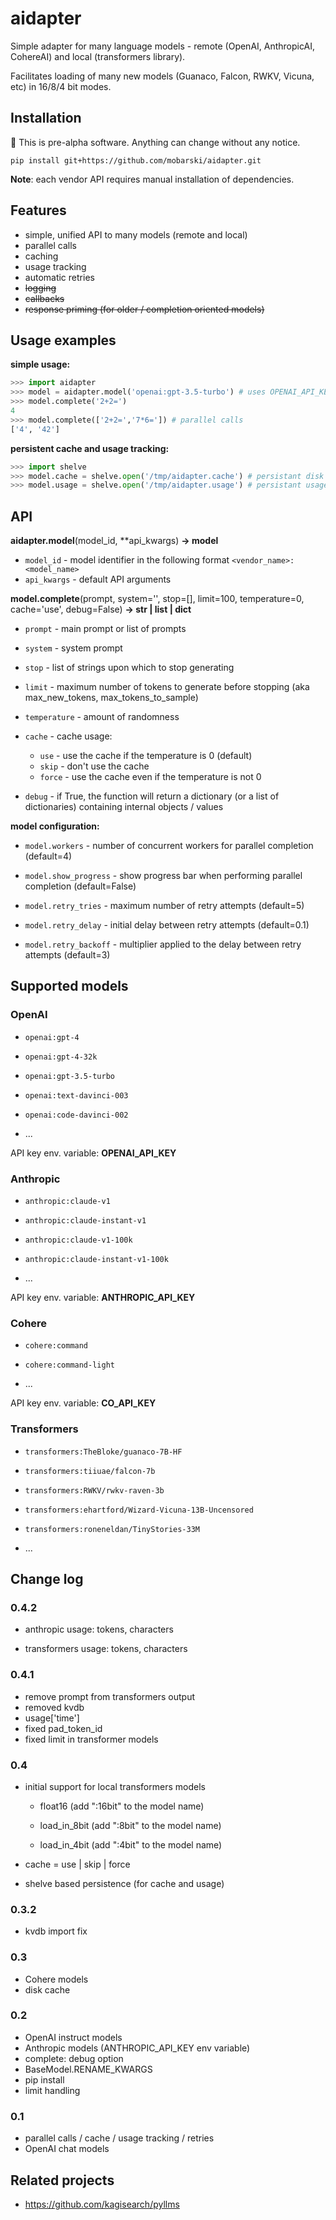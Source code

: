 # aidapter

Simple adapter for many language models -  remote (OpenAI, AnthropicAI, CohereAI) and local (transformers library).

Facilitates loading of many new models (Guanaco, Falcon, RWKV, Vicuna, etc) in 16/8/4 bit modes.

## Installation

:construction: This is pre-alpha software. Anything can change without any notice.

```
pip install git+https://github.com/mobarski/aidapter.git
```

**Note**: each vendor API requires manual installation of dependencies.

## Features

- simple, unified API to many models (remote and local)
- parallel calls
- caching
- usage tracking
- automatic retries
- ~~logging~~
- ~~callbacks~~
- ~~response priming (for older / completion oriented models)~~



## Usage examples

**simple usage:**

```python
>>> import aidapter
>>> model = aidapter.model('openai:gpt-3.5-turbo') # uses OPENAI_API_KEY env variable
>>> model.complete('2+2=')
4
>>> model.complete(['2+2=','7*6=']) # parallel calls
['4', '42']
```

**persistent cache and usage tracking:**

```python
>>> import shelve
>>> model.cache = shelve.open('/tmp/aidapter.cache') # persistant disk cache
>>> model.usage = shelve.open('/tmp/aidapter.usage') # persistant usage tracking (total and daily, can be customised)
```



## API



**aidapter.model**(model_id, \*\*api_kwargs) **-> model**

- `model_id` - model identifier in the following format `<vendor_name>:<model_name>`
- `api_kwargs` - default API arguments



**model.complete**(prompt, system='', stop=[], limit=100, temperature=0, cache='use', debug=False) **-> str | list | dict**

- `prompt` - main prompt or list of prompts

- `system` - system prompt

- `stop` - list of strings upon which to stop generating

- `limit` - maximum number of tokens to generate before stopping (aka max_new_tokens, max_tokens_to_sample)

- `temperature` - amount of randomness
- `cache` - cache usage:
  - `use` - use the cache if the temperature is 0 (default)
  - `skip` - don't use the cache
  - `force` - use the cache even if the temperature is not 0

- `debug` - if True, the function will return a dictionary (or a list of dictionaries) containing internal objects / values



**model configuration:**

- `model.workers` - number of concurrent workers for parallel completion (default=4)

- `model.show_progress` - show progress bar when performing parallel completion (default=False)

- `model.retry_tries` - maximum number of retry attempts (default=5)

- `model.retry_delay` - initial delay between retry attempts (default=0.1)

- `model.retry_backoff` - multiplier applied to the delay between retry attempts (default=3)



## Supported models

### OpenAI

- `openai:gpt-4`
- `openai:gpt-4-32k`

- `openai:gpt-3.5-turbo`

- `openai:text-davinci-003`
- `openai:code-davinci-002`
- ...

API key env. variable: **OPENAI_API_KEY**

### Anthropic

- `anthropic:claude-v1`

- `anthropic:claude-instant-v1`

- `anthropic:claude-v1-100k`

- `anthropic:claude-instant-v1-100k`
- ...

API key env. variable: **ANTHROPIC_API_KEY**

### Cohere

- `cohere:command`

- `cohere:command-light`
- ...

API key env. variable: **CO_API_KEY**

### Transformers

- `transformers:TheBloke/guanaco-7B-HF`

- `transformers:tiiuae/falcon-7b`

- `transformers:RWKV/rwkv-raven-3b`

- `transformers:ehartford/Wizard-Vicuna-13B-Uncensored`

- `transformers:roneneldan/TinyStories-33M`

- ...

  

## Change log

### 0.4.2

- anthropic usage: tokens, characters

- transformers usage: tokens, characters

### 0.4.1

- remove prompt from transformers output
- removed kvdb
- usage['time']
- fixed pad_token_id
- fixed limit in transformer models

### 0.4

- initial support for local transformers models

  - float16 (add ":16bit" to the model name)

  - load_in_8bit (add ":8bit" to the model name)

  - load_in_4bit (add ":4bit" to the model name)

- cache = use | skip | force

- shelve based persistence (for cache and usage)

### 0.3.2

- kvdb import fix

### 0.3

- Cohere models
- disk cache

### 0.2

- OpenAI instruct models
- Anthropic models (ANTHROPIC_API_KEY env variable)
- complete: debug option
- BaseModel.RENAME_KWARGS
- pip install
- limit handling

### 0.1

- parallel calls / cache / usage tracking / retries
- OpenAI chat models



## Related projects

- https://github.com/kagisearch/pyllms

